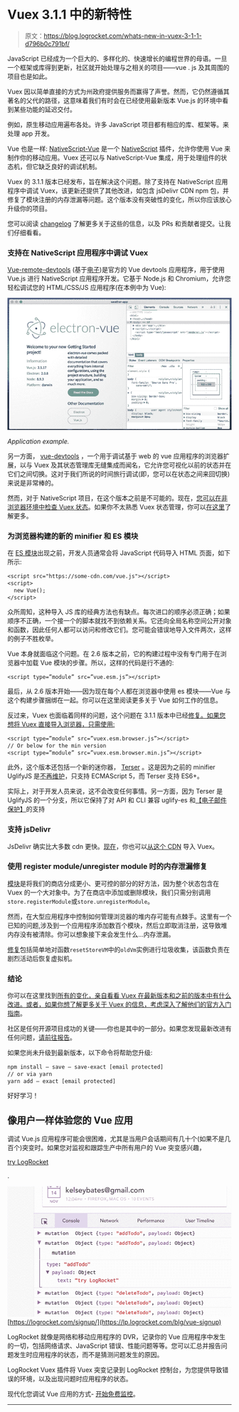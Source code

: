 # Vuex 3.1.1 中的新特性

> 原文：<https://blog.logrocket.com/whats-new-in-vuex-3-1-1-d796b0c791bf/>

JavaScript 已经成为一个巨大的、多样化的、快速增长的编程世界的母语。一旦一个框架或库得到更新，社区就开始处理与之相关的项目——vue . js 及其周围的项目也是如此。

Vuex 因以简单直接的方式为州政府提供服务而赢得了声誉。然而，它仍然遵循其著名的父代的路径，这意味着我们有时会在已经使用最新版本 Vue.js 的环境中看到某些功能的延迟交付。

例如，原生移动应用遍布各处。许多 JavaScript 项目都有相应的库、框架等。来处理 app 开发。

Vue 也是一样: [NativeScript-Vue](https://nativescript-vue.org/) 是一个 [NativeScript](https://www.nativescript.org/) 插件，允许你使用 Vue 来制作你的移动应用。Vuex 还可以与 NativeScript-Vue 集成，用于处理组件的状态机，但它缺乏良好的调试机制。

Vuex 的 3.1.1 版本已经发布，旨在解决这个问题。除了支持在 NativeScript 应用程序中调试 Vuex，该更新还提供了其他改进，如包含 jsDelivr CDN npm 包，并修复了模块注册的内存泄漏等问题。这个版本没有突破性的变化，所以你应该放心升级你的项目。

您可以阅读 [changelog](https://github.com/vuejs/vuex/releases/tag/v3.1.1) 了解更多关于这些的信息，以及 PRs 和贡献者提交。让我们仔细看看。

### 支持在 NativeScript 应用程序中调试 Vuex

[Vue-remote-devtools](https://github.com/vuejs/vue-devtools/tree/dev/shells/electron) (基于[电子](https://electronjs.org/))是官方的 Vue devtools 应用程序，用于使用 Vue.js 进行 NativeScript 应用程序开发。它基于 Node.js 和 Chromium，允许您轻松调试您的 HTML/CSS/JS 应用程序(在本例中为 Vue):

![](img/3bfcf325cd1e6c249dbcc8d926cb73d0.png)

*Application example.*

另一方面， [vue-devtools](https://github.com/vuejs/vue-devtools) ，一个用于调试基于 web 的 vue 应用程序的浏览器扩展，以与 Vuex 及其状态管理库无缝集成而闻名，它允许您可视化以前的状态并在它们之间切换。这对于我们所说的时间旅行调试(即，您可以在状态之间来回切换)来说是非常棒的。

然而，对于 NativeScript 项目，在这个版本之前是不可能的。现在，[您可以在非浏览器环境中检查 Vuex 状态](https://github.com/vuejs/vuex/pull/1404)。如果你不太熟悉 Vuex 状态管理，你可以[在这里](https://vuex.vuejs.org/guide/state.html)了解更多。

### 为浏览器构建的新的 minifier 和 ES 模块

在 [ES 模块](https://hacks.mozilla.org/2018/03/es-modules-a-cartoon-deep-dive/)出现之前，开发人员通常会将 JavaScript 代码导入 HTML 页面，如下所示:

```
<script src="https://some-cdn.com/vue.js"></script>
<script>
  new Vue();
</script>
```

众所周知，这种导入 JS 库的经典方法也有缺点。每次进口的顺序必须正确；如果顺序不正确，一个接一个的脚本就找不到依赖关系。它还向全局名称空间公开对象和函数，因此任何人都可以访问和修改它们。您可能会错误地导入文件两次，这样的例子不胜枚举。

Vue 本身就面临这个问题。在 2.6 版本之前，它的构建过程中没有专门用于在浏览器中加载 Vue 模块的步骤。所以，这样的代码是行不通的:

```
<script type=”module” src=”vue.esm.js”></script>
```

最后，从 2.6 版本开始——因为现在每个人都在浏览器中使用 es 模块——Vue 与这个构建步骤捆绑在一起。你可以在这里阅读更多关于 Vue 如何工作的信息。

反过来，Vuex 也面临着同样的问题，这个问题在 3.1.1 版本中已经[修复。如果您想将 Vuex 直接导入浏览器，只需使用:](https://github.com/vuejs/vuex/pull/1533)

```
<script type=”module” src=”vuex.esm.browser.js”></script>
// Or below for the min version
<script type=”module” src=”vuex.esm.browser.min.js”></script>
```

此外，这个版本还包括一个新的迷你器， [Terser](https://github.com/terser-js/terser) 。这是因为之前的 minifier UglifyJS 是[不再维护](https://github.com/mishoo/UglifyJS2/issues/3156#issuecomment-392943058)，只支持 ECMAScript 5，而 Terser 支持 ES6+。

实际上，对于开发人员来说，这不会改变任何事情。另一方面，因为 Terser 是 UglifyJS 的一个分支，所以它保持了对 API 和 CLI 兼容 uglify-es 和[【电子邮件保护】](/cdn-cgi/l/email-protection)的支持

### 支持 jsDelivr

JsDelivr 确实比大多数 cdn 更快。[现在](https://github.com/vuejs/vuex/pull/1496)，你也可以[从这个 CDN](https://cdn.jsdelivr.net/npm/vuex@3.1.1/dist/vuex.js) 导入 Vuex。

### 使用 register module/unregister module 时的内存泄漏修复

[模块](https://vuex.vuejs.org/guide/modules.html)是将我们的商店分成更小、更可控的部分的好方法，因为整个状态包含在 Vuex 的一个大对象中。为了在商店中添加或删除模块，我们只需分别调用`store.registerModule`或`store.unregisterModule`。

然而，在大型应用程序中控制如何管理浏览器的堆内存可能有点棘手。这里有一个已知的问题,涉及到一个应用程序添加数百个模块，然后立即取消注册，这导致堆内存没有被清除。你可以想象接下来会发生什么…内存泄漏。

[修复](https://github.com/vuejs/vuex/pull/1508)包括简单地对函数`resetStoreVM`中的`oldVm`实例进行垃圾收集，该函数负责在剧烈活动后恢复虚拟机。

### 结论

你可以在这里找到[所有的变化，亲自看看 Vuex 在最新版本和之前的版本中有什么改进。或者，如果你想了解更多关于 Vuex 的信息，考虑深入了解他们的官方](https://github.com/vuejs/vuex/releases)[入门指南](https://vuex.vuejs.org/guide/)。

社区是任何开源项目成功的关键——你也是其中的一部分。如果您发现最新改进有任何问题，[请前往报告](https://github.com/vuejs/vuex/issues)。

如果您尚未升级到最新版本，以下命令将帮助您升级:

```
npm install — save — save-exact [email protected]
// or via yarn
yarn add — exact [email protected]
```

好好学习！

## 像用户一样体验您的 Vue 应用

调试 Vue.js 应用程序可能会很困难，尤其是当用户会话期间有几十个(如果不是几百个)突变时。如果您对监视和跟踪生产中所有用户的 Vue 突变感兴趣，

[try LogRocket](https://lp.logrocket.com/blg/vue-signup)

.

[![LogRocket Dashboard Free Trial Banner](img/0d269845910c723dd7df26adab9289cb.png)](https://lp.logrocket.com/blg/vue-signup)[https://logrocket.com/signup/](https://lp.logrocket.com/blg/vue-signup)

LogRocket 就像是网络和移动应用程序的 DVR，记录你的 Vue 应用程序中发生的一切，包括网络请求、JavaScript 错误、性能问题等等。您可以汇总并报告问题发生时应用程序的状态，而不是猜测问题发生的原因。

LogRocket Vuex 插件将 Vuex 突变记录到 LogRocket 控制台，为您提供导致错误的环境，以及出现问题时应用程序的状态。

现代化您调试 Vue 应用的方式- [开始免费监控](https://lp.logrocket.com/blg/vue-signup)。

* * *